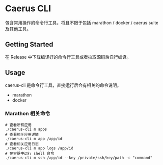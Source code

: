 # Caerus CLI

包含常用操作的命令行工具，将且不限于包括 marathon / docker / caerus suite 及其他工具。

## Getting Started

在 Release 中下载编译好的命令行工具或者拉取源码后自行编译。

## Usage

caerus-cli 是命令行工具，直接运行后会有相关的命令说明。

- marathon
- docker

### Marathon 相关命令

    # 查看所有应用
    ./caerus-cli m apps
    # 查看相关应用详情
    ./caerus-cli m app /app/id
    # 查看相关应用日志
    ./caerus-cli m app logs /app/id
    # 在容器中运行 shell 命令
    ./caerus-cli m ssh /app/id --key /private/ssh/key/path -c "command"
